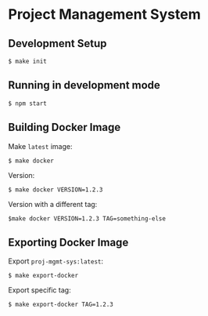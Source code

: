 Project Management System
=========================

Development Setup
-----------------

`$ make init`

Running in development mode
---------------------------

`$ npm start`

Building Docker Image
---------------------

Make `latest` image:

`$ make docker`

Version:

`$ make docker VERSION=1.2.3`

Version with a different tag:

`$make docker VERSION=1.2.3 TAG=something-else`

Exporting Docker Image
----------------------

Export `proj-mgmt-sys:latest`:

`$ make export-docker`

Export specific tag:

`$ make export-docker TAG=1.2.3`
